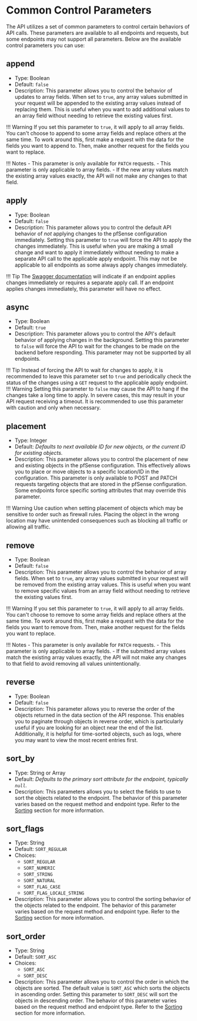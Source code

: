 # Common Control Parameters

The API utilizes a set of common parameters to control certain behaviors of API calls. These parameters are available to
all endpoints and requests, but some endpoints may not support all parameters. Below are the available control
parameters you can use:

## append

- Type: Boolean
- Default: `false`
- Description: This parameter allows you to control the behavior of updates to array fields. When set to `true`, any
  array values submitted in your request will be appended to the existing array values instead of replacing them. This
  is useful when you want to add additional values to an array field without needing to retrieve the existing values
  first.

!!! Warning
    If you set this parameter to `true`, it will apply to all array fields. You can't choose to append to some array 
    fields and replace others at the same time. To work around this, first make a request with the data for the fields 
    you want to append to. Then, make another request for the fields you want to replace.

!!! Notes
    - This parameter is only available for `PATCH` requests.
    - This parameter is only applicable to array fields.
    - If the new array values match the existing array values exactly, the API will not make any changes to that field.

## apply

- Type: Boolean
- Default: `false`
- Description: This parameter allows you to control the default API behavior of _not_ applying changes to the pfSense
  configuration immediately. Setting this parameter to `true` will force the API to apply the changes immediately. This
  is useful when you are making a small change and want to apply it immediately without needing to make a separate API
  call to the applicable apply endpoint. This may not be applicable to all endpoints as some always apply changes
  immediately.

!!! Tip
    The [Swagger documentation](SWAGGER_AND_OPENAPI.md#swagger-documentation) will indicate if an endpoint applies
    changes immediately or requires a separate apply call. If an endpoint applies changes immediately, this parameter
    will have no effect.

## async

- Type: Boolean
- Default: `true`
- Description: This parameter allows you to control the API's default behavior of applying changes in the background. Setting
  this parameter to `false` will force the API to wait for the changes to be made on the backend before responding. This
  parameter may not be supported by all endpoints.

!!! Tip
    Instead of forcing the API to wait for changes to apply, it is recommended to leave this parameter set to `true`
    and periodically check the status of the changes using a `GET` request to the applicable apply endpoint.
!!! Warning
    Setting this parameter to `false` may cause the API to hang if the changes take a long time to apply. In severe cases,
    this may result in your API request receiving a timeout. It is recommended to use this parameter with caution and
    only when necessary.

## placement

- Type: Integer
- Default: _Defaults to next available ID for new objects, or the current ID for existing objects._
- Description: This parameter allows you to control the placement of new and existing objects in the pfSense configuration.
  This effectively allows you to place or move objects to a specific location/ID in the configuration. This parameter is
  only available to POST and PATCH requests targeting objects that are stored in the pfSense configuration. Some endpoints
  force specific sorting attributes that may override this parameter.

!!! Warning
    Use caution when setting placement of objects which may be sensitive to order such as firewall rules. Placing the
    object in the wrong location may have unintended consequences such as blocking all traffic or allowing all traffic.

## remove

- Type: Boolean
- Default: `false`
- Description: This parameter allows you to control the behavior of array fields. When set to `true`, any array values
  submitted in your request will be removed from the existing array values. This is useful when you want to remove
  specific values from an array field without needing to retrieve the existing values first.

!!! Warning
    If you set this parameter to `true`, it will apply to all array fields. You can't choose to remove to some array
    fields and replace others at the same time. To work around this, first make a request with the data for the fields
    you want to remove from. Then, make another request for the fields you want to replace.

!!! Notes
    - This parameter is only available for `PATCH` requests.
    - This parameter is only applicable to array fields.
    - If the submitted array values match the existing array values exactly, the API will not make any changes to that field to avoid removing all values unintentionally.

## reverse

- Type: Boolean
- Default: `false`
- Description: This parameter allows you to reverse the order of the objects returned in the data section of the API
  response. This enables you to paginate through objects in reverse order, which is particularly useful if you are
  looking for an object near the end of the list. Additionally, it is helpful for time-sorted objects, such as logs,
  where you may want to view the most recent entries first.

## sort_by

- Type: String or Array
- Default: _Defaults to the primary sort attribute for the endpoint, typically `null`._
- Description: This parameters allows you to select the fields to use to sort the objects related to the endpoint. The
  behavior of this parameter varies based on the request method and endpoint type. Refer to the 
  [Sorting](QUERIES_FILTERS_AND_SORTING.md#sorting) section for more information.

## sort_flags

- Type: String
- Default: `SORT_REGULAR`
- Choices:
    - `SORT_REGULAR`
    - `SORT_NUMERIC`
    - `SORT_STRING`
    - `SORT_NATURAL`
    - `SORT_FLAG_CASE`
    - `SORT_FLAG_LOCALE_STRING`
- Description: This parameter allows you to control the sorting behavior of the objects related to the endpoint. The
  behavior of this parameter varies based on the request method and endpoint type. Refer to the
  [Sorting](QUERIES_FILTERS_AND_SORTING.md#sorting) section for more information.

## sort_order

- Type: String
- Default: `SORT_ASC`
- Choices:
    - `SORT_ASC`
    - `SORT_DESC`
- Description: This parameter allows you to control the order in which the objects are sorted. The default value is
  `SORT_ASC` which sorts the objects in ascending order. Setting this parameter to `SORT_DESC` will sort the objects in
  descending order. The behavior of this parameter varies based on the request method and endpoint type. Refer to the
  [Sorting](QUERIES_FILTERS_AND_SORTING.md#sorting) section for more information.